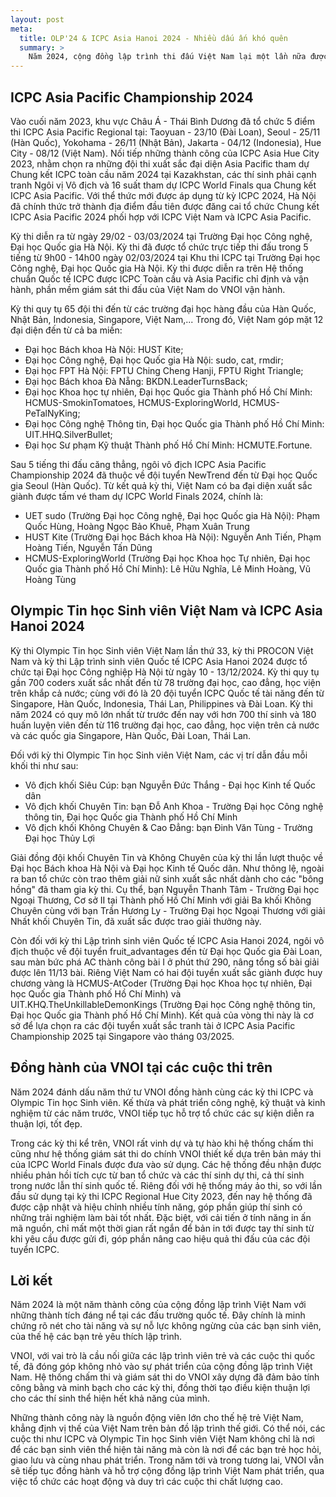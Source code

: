 ```yaml
---
layout: post
meta:
  title: OLP'24 & ICPC Asia Hanoi 2024 - Nhiều dấu ấn khó quên
  summary: >
    Năm 2024, cộng đồng lập trình thi đấu Việt Nam lại một lần nữa được chứng kiến những màn trình diễn đỉnh cao tại các kỳ thi ICPC và Olympic Tin học Sinh viên. Cùng nhìn lại các kỳ thi này và hành trình VNOI đồng hành tại các kỳ thi nhé!
---
```


## ICPC Asia Pacific Championship 2024

Vào cuối năm 2023, khu vực Châu Á - Thái Bình Dương đã tổ chức 5 điểm thi ICPC Asia Pacific Regional tại: Taoyuan - 23/10 (Đài Loan), Seoul - 25/11 (Hàn Quốc), Yokohama - 26/11 (Nhật Bản), Jakarta - 04/12 (Indonesia), Hue City - 08/12 (Việt Nam). Nối tiếp những thành công của ICPC Asia Hue City 2023, nhằm chọn ra những đội thi xuất sắc đại diện Asia Pacific tham dự Chung kết ICPC toàn cầu năm 2024 tại Kazakhstan, các thí sinh phải cạnh tranh Ngôi vị Vô địch và 16 suất tham dự ICPC World Finals qua Chung kết ICPC Asia Pacific. Với thể thức mới được áp dụng từ kỳ ICPC 2024, Hà Nội đã chính thức trở thành địa điểm đầu tiên được đăng cai tổ chức Chung kết ICPC Asia Pacific 2024 phối hợp với ICPC Việt Nam và ICPC Asia Pacific.

Kỳ thi diễn ra từ ngày 29/02 - 03/03/2024 tại Trường Đại học Công nghệ, Đại học Quốc gia Hà Nội. Kỳ thi đã được tổ chức trực tiếp thi đấu trong 5 tiếng từ 9h00 - 14h00 ngày 02/03/2024 tại Khu thi ICPC tại Trường Đại học Công nghệ, Đại học Quốc gia Hà Nội. Kỳ thi được diễn ra trên Hệ thống chuẩn Quốc tế ICPC được ICPC Toàn cầu và Asia Pacific chỉ định và vận hành, phần mềm giám sát thi đấu của Việt Nam do VNOI vận hành.

Kỳ thi quy tụ 65 đội thi đến từ các trường đại học hàng đầu của Hàn Quốc, Nhật Bản, Indonesia, Singapore, Việt Nam,... Trong đó, Việt Nam góp mặt 12 đại diện đến từ cả ba miền:

+ Đại học Bách khoa Hà Nội: HUST Kite;
+ Đại học Công nghệ, Đại học Quốc gia Hà Nội: sudo, cat, rmdir;
+ Đại học FPT Hà Nội: FPTU Ching Cheng Hanji, FPTU Right Triangle;
+ Đại học Bách khoa Đà Nẵng: BKDN.LeaderTurnsBack;
+ Đại học Khoa học tự nhiên, Đại học Quốc gia Thành phố Hồ Chí Minh: HCMUS-SmokinTomatoes, HCMUS-ExploringWorld, HCMUS-PeTalNyKing;
+ Đại học Công nghệ Thông tin, Đại học Quốc gia Thành phố Hồ Chí Minh: UIT.HHQ.SilverBullet;
+ Đại học Sư phạm Kỹ thuật Thành phố Hồ Chí Minh: HCMUTE.Fortune.

Sau 5 tiếng thi đấu căng thẳng, ngôi vô địch ICPC Asia Pacific Championship 2024 đã thuộc về đội tuyển NewTrend đến từ Đại học Quốc gia Seoul (Hàn Quốc). Từ kết quả kỳ thi, Việt Nam có ba đại diện xuất sắc giành được tấm vé tham dự ICPC World Finals 2024, chính là:
+ UET sudo (Trường Đại học Công nghệ, Đại học Quốc gia Hà Nội): Phạm Quốc Hùng, Hoàng Ngọc Bảo Khuê, Phạm Xuân Trung
+ HUST Kite (Trường Đại học Bách khoa Hà Nội): Nguyễn Anh Tiến, Phạm Hoàng Tiến, Nguyễn Tấn Dũng
+ HCMUS-ExploringWorld (Trường Đại học Khoa học Tự nhiên, Đại học Quốc gia Thành phố Hồ Chí Minh): Lê Hữu Nghĩa, Lê Minh Hoàng, Vũ Hoàng Tùng

## Olympic Tin học Sinh viên Việt Nam và ICPC Asia Hanoi 2024

Kỳ thi Olympic Tin học Sinh viên Việt Nam lần thứ 33, kỳ thi PROCON Việt Nam và kỳ thi Lập trình sinh viên Quốc tế ICPC Asia Hanoi 2024 được tổ chức tại Đại học Công nghiệp Hà Nội từ ngày 10 - 13/12/2024. Kỳ thi quy tụ gần 700 coders xuất sắc nhất đến từ 78 trường đại học, cao đẳng, học viện trên khắp cả nước; cùng với đó là 20 đội tuyển ICPC Quốc tế tài năng đến từ Singapore, Hàn Quốc, Indonesia, Thái Lan, Philippines và Đài Loan. Kỳ thi năm 2024 có quy mô lớn nhất từ trước đến nay với hơn 700 thí sinh và 180 huấn luyện viên đến từ 116 trường đại học, cao đẳng, học viện trên cả nước và các quốc gia Singapore, Hàn Quốc, Đài Loan, Thái Lan.

Đối với kỳ thi Olympic Tin học Sinh viên Việt Nam, các vị trí dẫn đầu mỗi khối thi như sau:
+ Vô địch khối Siêu Cúp: bạn Nguyễn Đức Thắng - Đại học Kinh tế Quốc dân
+ Vô địch khối Chuyên Tin: bạn Đỗ Anh Khoa - Trường Đại học Công nghệ thông tin, Đại học Quốc gia Thành phố Hồ Chí Minh
+ Vô địch khối Không Chuyên & Cao Đẳng: bạn Đinh Văn Tùng - Trường Đại học Thủy Lợi

Giải đồng đội khối Chuyên Tin và Không Chuyên của kỳ thi lần lượt thuộc về Đại học Bách khoa Hà Nội và Đại học Kinh tế Quốc dân. Như thông lệ, ngoài ra ban tổ chức còn trao thêm giải nữ sinh xuất sắc nhất dành cho các "bông hồng" đã tham gia kỳ thi. Cụ thể, bạn Nguyễn Thanh Tâm - Trường Đại học Ngoại Thương, Cơ sở II tại Thành phố Hồ Chí Minh với giải Ba khối Không Chuyên cùng với bạn Trần Hương Ly - Trường Đại học Ngoại Thương với giải Nhất khối Chuyên Tin, đã xuất sắc được trao giải thưởng này.

Còn đối với kỳ thi Lập trình sinh viên Quốc tế ICPC Asia Hanoi 2024, ngôi vô địch thuộc về đội tuyển fruit_advantages đến từ Đại học Quốc gia Đài Loan, sau màn bức phá AC thành công bài I ở phút thứ 290, nâng tổng số bài giải được lên 11/13 bài. Riêng Việt Nam có hai đội tuyển xuất sắc giành được huy chương vàng là HCMUS-AtCoder (Trường Đại học Khoa học tự nhiên, Đại học Quốc gia Thành phố Hồ Chí Minh) và UIT.KHQ.TheUnkillableDemonKings (Trường Đại học Công nghệ thông tin, Đại học Quốc gia Thành phố Hồ Chí Minh). Kết quả của vòng thi này là cơ sở để lựa chọn ra các đội tuyển xuất sắc tranh tài ở ICPC Asia Pacific Championship 2025 tại Singapore vào tháng 03/2025.

## Đồng hành của VNOI tại các cuộc thi trên

Năm 2024 đánh dấu năm thứ tư VNOI đồng hành cùng các kỳ thi ICPC và Olympic Tin học Sinh viên. Kế thừa và phát triển công nghệ, kỹ thuật và kinh nghiệm từ các năm trước, VNOI tiếp tục hỗ trợ tổ chức các sự kiện diễn ra thuận lợi, tốt đẹp.

Trong các kỳ thi kể trên, VNOI rất vinh dự và tự hào khi hệ thống chấm thi cũng như hệ thống giám sát thi do chính VNOI thiết kế dựa trên bản máy thi của ICPC World Finals được đưa vào sử dụng. Các hệ thống đều nhận được nhiều phản hồi tích cực từ ban tổ chức và các thí sinh dự thi, cả thí sinh trong nước lẫn thí sinh quốc tế. Riêng đối với hệ thống máy ảo thi, so với lần đầu sử dụng tại kỳ thi ICPC Regional Hue City 2023, đến nay hệ thống đã được cập nhật và hiệu chỉnh nhiều tính năng, góp phần giúp thí sinh có những trải nghiệm làm bài tốt nhất. Đặc biệt, với cải tiến ở tính năng in ấn mã nguồn, chỉ mất một thời gian rất ngắn để bản in tới được tay thí sinh từ khi yêu cầu được gửi đi, góp phần nâng cao hiệu quả thi đấu của các đội tuyển ICPC.

## Lời kết

Năm 2024 là một năm thành công của cộng đồng lập trình Việt Nam với những thành tích đáng nể tại các đấu trường quốc tế. Đây chính là minh chứng rõ nét cho tài năng và sự nỗ lực không ngừng của các bạn sinh viên, của thế hệ các bạn trẻ yêu thích lập trình.

VNOI, với vai trò là cầu nối giữa các lập trình viên trẻ và các cuộc thi quốc tế, đã đóng góp không nhỏ vào sự phát triển của cộng đồng lập trình Việt Nam. Hệ thống chấm thi và giám sát thi do VNOI xây dựng đã đảm bảo tính công bằng và minh bạch cho các kỳ thi, đồng thời tạo điều kiện thuận lợi cho các thí sinh thể hiện hết khả năng của mình.

Những thành công này là nguồn động viên lớn cho thế hệ trẻ Việt Nam, khẳng định vị thế của Việt Nam trên bản đồ lập trình thế giới. Có thể nói, các cuộc thi như ICPC và Olympic Tin học Sinh viên Việt Nam không chỉ là nơi để các bạn sinh viên thể hiện tài năng mà còn là nơi để các bạn trẻ học hỏi, giao lưu và cùng nhau phát triển. Trong năm tới và trong tương lai, VNOI vẫn sẽ tiếp tục đồng hành và hỗ trợ cộng đồng lập trình Việt Nam phát triển, qua việc tổ chức các hoạt động và duy trì các cuộc thi chất lượng cao.